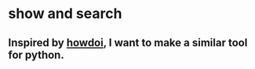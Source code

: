 <!--
 * @lanhuage: python
 * @Descripttion: 
 * @version: beta
 * @Author: xiaoshuyui
 * @Date: 2020-09-15 13:51:52
 * @LastEditors: xiaoshuyui
 * @LastEditTime: 2020-09-16 16:29:00
-->
# show and search

## Inspired by [howdoi](https://github.com/gleitz/howdoi), I want to make a similar tool for python.
 
